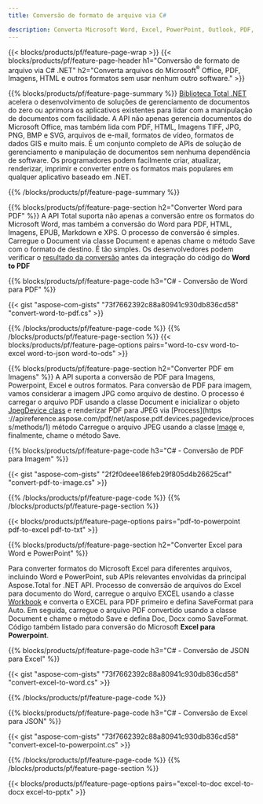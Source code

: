 ```yaml
---
title: Conversão de formato de arquivo via C# 

description: Converta Microsoft Word, Excel, PowerPoint, Outlook, PDF, HTML, imagens 3D, diagramas, formatos de vídeo e muitos outros arquivos populares com apenas algumas linhas de código C#.
---
```


{{< blocks/products/pf/feature-page-wrap >}}
{{< blocks/products/pf/feature-page-header h1="Conversão de formato de arquivo via C# .NET" h2="Converta arquivos do Microsoft<sup>&reg;</sup> Office, PDF, Imagens, HTML e outros formatos sem usar nenhum outro software." >}}

{{% blocks/products/pf/feature-page-summary %}}
[Biblioteca Total .NET](https://products.aspose.com/total/net/) acelera o desenvolvimento de soluções de gerenciamento de documentos do zero ou aprimora os aplicativos existentes para lidar com a manipulação de documentos com facilidade. A API não apenas gerencia documentos do Microsoft Office, mas também lida com PDF, HTML, Imagens TIFF, JPG, PNG, BMP e SVG, arquivos de e-mail, formatos de vídeo, formatos de dados GIS e muito mais. É um conjunto completo de APIs de solução de gerenciamento e manipulação de documentos sem nenhuma dependência de software. Os programadores podem facilmente criar, atualizar, renderizar, imprimir e converter entre os formatos mais populares em qualquer aplicativo baseado em .NET.

{{% /blocks/products/pf/feature-page-summary  %}}

{{% blocks/products/pf/feature-page-section  h2="Converter Word para PDF" %}}
A API Total suporta não apenas a conversão entre os formatos do Microsoft Word, mas também a conversão do Word para PDF, HTML, Imagens, EPUB, Markdown e XPS. O processo de conversão é simples. Carregue o Document via classe Document e apenas chame o método Save com o formato de destino. É tão simples. Os desenvolvedores podem verificar o [resultado da conversão](https://products.aspose.com/words/net/conversion/word-to-pdf/) antes da integração do código do **Word to PDF**


{{% blocks/products/pf/feature-page-code h3="C# - Conversão de Word para PDF" %}}

{{< gist "aspose-com-gists" "73f7662392c88a80941c930db836cd58" "convert-word-to-pdf.cs" >}}

{{% /blocks/products/pf/feature-page-code  %}}
{{% /blocks/products/pf/feature-page-section %}}
{{< blocks/products/pf/feature-page-options pairs="word-to-csv word-to-excel word-to-json word-to-ods" >}}


{{% blocks/products/pf/feature-page-section  h2="Converter PDF em Imagens" %}}
A API suporta a conversão de PDF para Imagens, Powerpoint, Excel e outros formatos. Para conversão de PDF para imagem, vamos considerar a imagem JPG como arquivo de destino. O processo é carregar o arquivo PDF usando a classe Document e inicializar o objeto [JpegDevice class](https://reference.aspose.com/pdf/net/aspose.pdf.devices/jpegdevice) e renderizar PDF para JPEG via [Process](https ://apireference.aspose.com/pdf/net/aspose.pdf.devices.pagedevice/process/methods/1) método
Carregue o arquivo JPEG usando a classe [Image](https://reference.aspose.com/imaging/net/aspose.imaging/image) e, finalmente, chame o método Save.

{{% blocks/products/pf/feature-page-code h3="C# - Conversão de PDF para Imagem" %}}

{{< gist "aspose-com-gists" "2f2f0deee186feb29f805d4b26625caf" "convert-pdf-to-image.cs" >}}


{{% /blocks/products/pf/feature-page-code  %}}
{{% /blocks/products/pf/feature-page-section %}}

{{< blocks/products/pf/feature-page-options pairs="pdf-to-powerpoint pdf-to-excel pdf-to-txt" >}}

{{% blocks/products/pf/feature-page-section  h2="Converter Excel para Word e PowerPoint" %}}

Para converter formatos do Microsoft Excel para diferentes arquivos, incluindo Word e PowerPoint, sub APIs relevantes envolvidas da principal Aspose.Total for .NET API. Processo de conversão de arquivos do Excel para documento do Word, carregue o arquivo EXCEL usando a classe [Workbook](https://reference.aspose.com/cells/net/aspose.cells/workbook) e converta o EXCEL para PDF primeiro e defina SaveFormat para Auto. Em seguida, carregue o arquivo PDF convertido usando a classe Document e chame o método Save e defina Doc, Docx como SaveFormat. Código também listado para conversão do Microsoft **Excel para Powerpoint**.

{{% blocks/products/pf/feature-page-code h3="C# - Conversão de JSON para Excel" %}}

{{< gist "aspose-com-gists" "73f7662392c88a80941c930db836cd58" "convert-excel-to-word.cs" >}}

{{% /blocks/products/pf/feature-page-code %}}

{{% blocks/products/pf/feature-page-code h3="C# - Conversão de Excel para JSON" %}}

{{< gist "aspose-com-gists" "73f7662392c88a80941c930db836cd58" "convert-excel-to-powerpoint.cs" >}}

{{% /blocks/products/pf/feature-page-code %}}
{{% /blocks/products/pf/feature-page-section %}}

{{< blocks/products/pf/feature-page-options pairs="excel-to-doc excel-to-docx excel-to-pptx" >}}